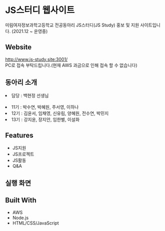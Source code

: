 # JS스터디 웹사이트
미림여자정보과학고등학교 전공동아리 JS스터디(JS Study) 홍보 및 지원 사이트입니다.
(2021.12 ~ 운영중)

Website
--------------------
http://www.js-study.site:3001/ <br>
PC로 접속 부탁드립니다.(현재 AWS 과금으로 인해 접속 할 수 없습니다)

동아리 소개
--------------------
<li>담당 : 백현정 선생님</li><br>
<li>11기 : 박수연, 박혜원, 주서영, 이하나</li>
<li>12기 : 김윤서, 임채영, 신유림, 양혜원, 전수연, 박민지</li>
<li>13기 : 강지윤, 장지안, 임한별, 이설화</li>


Features
--------------------
<ul>
  <li>JS지원</li>
  <li>JS프로젝트</li>
  <li>JS활동</li>
  <li>Q&A</li>
</ul>

실행 화면
--------------------

Built With
--------------------
<ul>
  <li>AWS</li>
  <li>Node.js</li>
  <li>HTML/CSS/JavaScript</li>
</ul>
